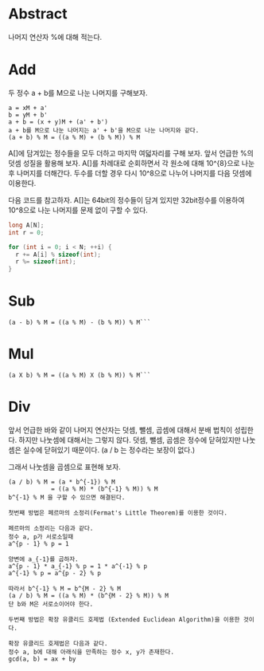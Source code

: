 # Abstract

나머지 연산자 %에 대해 적는다.

# Add

두 정수 a + b를 M으로 나눈 나머지를 구해보자.

```
a = xM + a'
b = yM + b'
a + b = (x + y)M + (a' + b')
a + b를 M으로 나눈 나머지는 a' + b'을 M으로 나눈 나머지와 같다.
(a + b) % M = ((a % M) + (b % M)) % M
```

A[]에 담겨있는 정수들을 모두 더하고 마지막 여덟자리를 구해 보자.  앞서
언급한 %의 덧셈 성질을 활용해 보자. A[]를 차례대로 순회하면서 각
원소에 대해 10^{8}으로 나눈 후 나머지를 더해간다. 두수를 더할 경우 다시
10^8으로 나누어 나머지를 다음 덧셈에 이용한다.

다음 코드를 참고하자. A[]는 64bit의 정수들이 담겨
있지만 32bit정수를 이용하여 10^8으로 나눈 나머지를
문제 없이 구할 수 있다.

```c
long A[N];
int r = 0;

for (int i = 0; i < N; ++i) {
  r += A[i] % sizeof(int);
  r %= sizeof(int);
}

```

# Sub

```
(a - b) % M = ((a % M) - (b % M)) % M```
```

# Mul

```
(a X b) % M = ((a % M) X (b % M)) % M```
```

# Div

앞서 언급한 바와 같이 나머지 연산자는 덧셈, 뺄셈, 곱셈에 대해서 분배
법칙이 성립한다. 하지만 나눗셈에 대해서는 그렇지 않다.  덧셈, 뺄셈,
곱셈은 정수에 닫혀있지만 나눗셈은 실수에 닫혀있기 때문이다. (a / b
는 정수라는 보장이 없다.)

그래서 나눗셈을 곱셈으로 표현해 보자.

```
(a / b) % M = (a * b^{-1}) % M
            = ((a % M) * (b^{-1} % M)) % M
b^{-1} % M 을 구할 수 있으면 해결된다.

첫번째 방법은 페르마의 소정리(Fermat's Little Theorem)를 이용한 것이다.

페르마의 소정리는 다음과 같다.
정수 a, p가 서로소일때 
a^{p - 1} % p = 1

양변에 a_{-1}를 곱하자.
a^{p - 1} * a_{-1} % p = 1 * a^{-1} % p 
a^{-1} % p = a^{p - 2} % p

따라서 b^{-1} % M = b^{M - 2} % M
(a / b) % M = ((a % M) * (b^{M - 2} % M)) % M
단 b와 M은 서로소이어야 한다.

두번째 방법은 확장 유클리드 호제법 (Extended Euclidean Algorithm)을 이용한 것이다.

확장 유클리드 호제법은 다음과 같다.
정수 a, b에 대해 아래식을 만족하는 정수 x, y가 존재한다.
gcd(a, b) = ax + by

```
